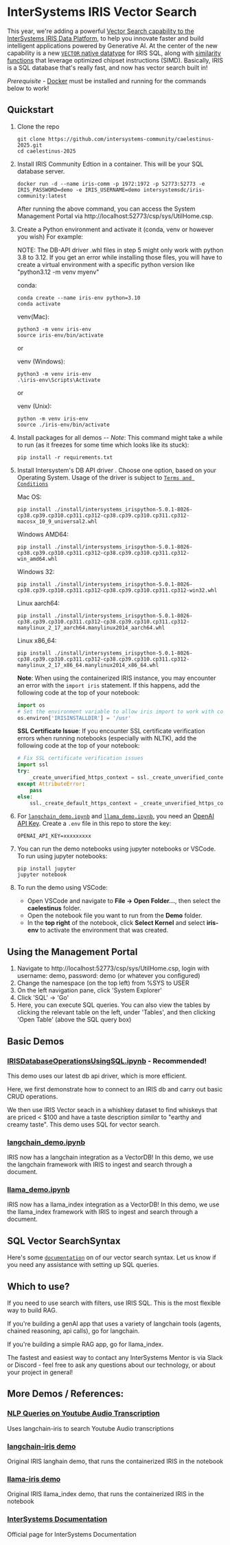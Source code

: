 # InterSystems IRIS Vector Search

This year, we're adding a powerful [Vector Search capability to the InterSystems IRIS Data Platform](https://www.intersystems.com/news/iris-vector-search-support-ai-applications/), to help you innovate faster and build intelligent applications powered by Generative AI. At the center of the new capability is a new [`VECTOR` native datatype](https://docs.intersystems.com/iris20241/csp/docbook/DocBook.UI.Page.cls?KEY=RSQL_datatype#RSQL_datatype_vector) for IRIS SQL, along with [similarity functions](https://docs.intersystems.com/iris20241/csp/docbook/Doc.View.cls?KEY=GSQL_vecsearch) that leverage optimized chipset instructions (SIMD). Basically, IRIS is a SQL database that's really fast, and now has vector search built in!

_Prerequisite_ - [Docker](https://www.docker.com) must be installed and running for the commands below to work!

## Quickstart

1. Clone the repo
    ```Shell
    git clone https://github.com/intersystems-community/caelestinus-2025.git
    cd caelestinus-2025
    ```


2. Install IRIS Community Edtion in a container. This will be your SQL database server.
    ```Shell
    docker run -d --name iris-comm -p 1972:1972 -p 52773:52773 -e IRIS_PASSWORD=demo -e IRIS_USERNAME=demo intersystemsdc/iris-community:latest
    ```
   After running the above command, you can access the System Management Portal via http://localhost:52773/csp/sys/UtilHome.csp.

3. Create a Python environment and activate it (conda, venv or however you wish) For example:

   NOTE: The DB-API driver .whl files in step 5  might only work with python 3.8 to 3.12. If you get an error while installing those files, you will have to create a virtual environment with a specific python version like "python3.12 -m venv myenv"
   
    conda:
    ```Shell
    conda create --name iris-env python=3.10
    conda activate
    ```
    venv(Mac):
    ``` Shell
    python3 -m venv iris-env
    source iris-env/bin/activate
    ```
    or

    venv (Windows):
    ```Shell
    python3 -m venv iris-env
    .\iris-env\Scripts\Activate
    ```
    or

    venv (Unix):
    ```Shell
    python -m venv iris-env
    source ./iris-env/bin/activate
    ```

4. Install packages for all demos -- *Note*: This command might take a while to run (as it freezes for some time which looks like its stuck):
    ```Shell
    pip install -r requirements.txt
    ```

5. Install Intersystem's DB API driver . Choose one option, based on your Operating System. Usage of the driver is subject to [`Terms and Conditions`](https://www.intersystems.com/IERTU)

    Mac OS:

    ```Shell
    pip install ./install/intersystems_irispython-5.0.1-8026-cp38.cp39.cp310.cp311.cp312-cp38.cp39.cp310.cp311.cp312-macosx_10_9_universal2.whl
    ```

    Windows AMD64:

    ```Shell
    pip install ./install/intersystems_irispython-5.0.1-8026-cp38.cp39.cp310.cp311.cp312-cp38.cp39.cp310.cp311.cp312-win_amd64.whl
    ```

    Windows 32:
    ```Shell
    pip install ./install/intersystems_irispython-5.0.1-8026-cp38.cp39.cp310.cp311.cp312-cp38.cp39.cp310.cp311.cp312-win32.whl
    ```

    Linux aarch64:
    ```Shell
    pip install ./install/intersystems_irispython-5.0.1-8026-cp38.cp39.cp310.cp311.cp312-cp38.cp39.cp310.cp311.cp312-manylinux_2_17_aarch64.manylinux2014_aarch64.whl
    ```

    Linux x86_64:
    ```Shell
    pip install ./install/intersystems_irispython-5.0.1-8026-cp38.cp39.cp310.cp311.cp312-cp38.cp39.cp310.cp311.cp312-manylinux_2_17_x86_64.manylinux2014_x86_64.whl
    ```

   **Note**: When using the containerized IRIS instance, you may encounter an error with the `import iris` statement. If this happens, add the following code at the top of your notebook:
   ```python
   import os
   # Set the environment variable to allow iris import to work with containerized IRIS
   os.environ['IRISINSTALLDIR'] = '/usr'
   ```

   **SSL Certificate Issue**: If you encounter SSL certificate verification errors when running notebooks (especially with NLTK), add the following code at the top of your notebook:
   ```python
   # Fix SSL certificate verification issues
   import ssl
   try:
       _create_unverified_https_context = ssl._create_unverified_context
   except AttributeError:
       pass
   else:
       ssl._create_default_https_context = _create_unverified_https_context
   ```

6. For [`langchain_demo.ipynb`](demo/langchain_demo.ipynb) and [`llama_demo.ipynb`](demo/llama_demo.ipynb), you need an [OpenAI API Key](https://platform.openai.com/api-keys). Create a `.env` file in this repo to store the key:
    ```
    OPENAI_API_KEY=xxxxxxxxx
    ```

7. You can run the demo notebooks using jupyter notebooks or VSCode. To run using jupyter notebooks:
    ```Shell
    pip install jupyter
    jupyter notebook
    ``` 

8. To run the demo using VSCode:
   - Open VSCode and navigate to **File -> Open Folder...**, then select the **caelestinus** folder.
   - Open the notebook file you want to run from the **Demo** folder.
   - In the **top right** of the notebook, click **Select Kernel** and select **iris-env** to activate the environment that was created.



## Using the Management Portal

1. Navigate to http://localhost:52773/csp/sys/UtilHome.csp, login with username: demo, password: demo (or whatever you configured)
2. Change the namespace (on the top left) from %SYS to USER
3. On the left navigation pane, click 'System Explorer'
4. Click 'SQL' -> 'Go'
5. Here, you can execute SQL queries. You can also view the tables by clicking the relevant table on the left, under 'Tables', and then clicking 'Open Table' (above the SQL query box)

## Basic Demos

### [IRISDatabaseOperationsUsingSQL.ipynb](demo/IRISDatabaseOperationsUsingSQL.ipynb) - Recommended!

This demo uses our latest db api driver, which is more efficient.

Here, we first demonstrate how to connect to an IRIS db and carry out basic CRUD operations.

We then use IRIS Vector seach in a whishkey dataset to find whiskeys that are priced < $100 and have a taste description _similar_ to "earthy and creamy taste". This demo uses SQL for vector search.

### [langchain_demo.ipynb](demo/langchain_demo.ipynb)

IRIS now has a langchain integration as a VectorDB! In this demo, we use the langchain framework with IRIS to ingest and search through a document.

### [llama_demo.ipynb](demo/llama_demo.ipynb)

IRIS now has a llama_index integration as a VectorDB! In this demo, we use the llama_index framework with IRIS to ingest and search through a document.

## SQL Vector SearchSyntax

Here's some [`documentation`](demo/SQLSyntax.md) on of our vector search syntax. Let us know if you need any assistance with setting up SQL queries.

## Which to use?

If you need to use search with filters, use IRIS SQL. This is the most flexible way to build RAG.

If you're building a genAI app that uses a variety of langchain tools (agents, chained reasoning, api calls), go for langchain.

If you're building a simple RAG app, go for llama_index.

The fastest and easiest way to contact any InterSystems Mentor is via Slack or Discord - feel free to ask any questions about our technology, or about your project in general!


## More Demos / References:

### [NLP Queries on Youtube Audio Transcription](https://github.com/jrpereirajr/intersystems-iris-notebooks/blob/main/vector/langchain-iris/nlp_queries_on_youtube_audio_transcription_dataset.ipynb)
Uses langchain-iris to search Youtube Audio transcriptions

### [langchain-iris demo](https://github.com/caretdev/langchain-iris/blob/main/demo.ipynb)
Original IRIS langhain demo, that runs the containerized IRIS in the notebook

### [llama-iris demo](https://github.com/caretdev/llama-iris/blob/main/demo.ipynb)
Original IRIS llama_index demo, that runs the containerized IRIS in the notebook

### [InterSystems Documentation](https://docs.intersystems.com/)
Official page for InterSystems Documentation
